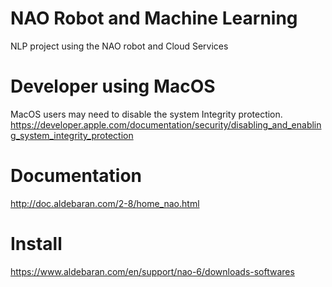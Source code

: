 # NAO Robot and Machine Learning
NLP project using the NAO robot and Cloud Services 

# Developer using MacOS 

MacOS users may need to disable the system Integrity protection.  
 https://developer.apple.com/documentation/security/disabling_and_enabling_system_integrity_protection

# Documentation 

http://doc.aldebaran.com/2-8/home_nao.html

# Install

https://www.aldebaran.com/en/support/nao-6/downloads-softwares